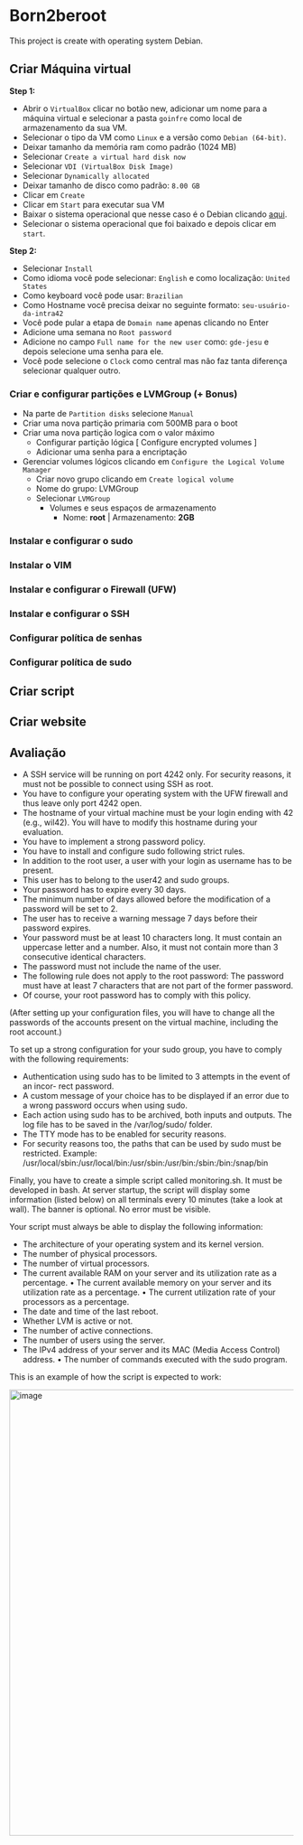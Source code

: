 # Born2beroot

This project is create with operating system Debian. 

## Criar Máquina virtual

**Step 1:**
- Abrir o `VirtualBox` clicar no botão new, adicionar um nome para a máquina virtual e selecionar a pasta `goinfre` como local de armazenamento da sua VM.
- Selecionar o tipo da VM como `Linux` e a versão como `Debian (64-bit)`.
- Deixar tamanho da memória ram como padrão (1024 MB)
- Selecionar `Create a virtual hard disk now`
- Selecionar `VDI (VirtualBox Disk Image)`
- Selecionar `Dynamically allocated`
- Deixar tamanho de disco como padrão: `8.00 GB`
- Clicar em `Create`
- Clicar em `Start` para executar sua VM
- Baixar o sistema operacional que nesse caso é o Debian clicando [aqui](https://www.debian.org/download).
- Selecionar o sistema operacional que foi baixado e depois clicar em `start`.

**Step 2:**
- Selecionar `Install`
- Como idioma você pode selecionar: `English` e como localização: `United States`
- Como keyboard você pode usar: `Brazilian`
- Como Hostname você precisa deixar no seguinte formato: `seu-usuário-da-intra42`
- Você pode pular a etapa de `Domain name` apenas clicando no Enter
- Adicione uma semana no `Root password`
- Adicione no campo `Full name for the new user` como: `gde-jesu` e depois selecione uma senha para ele.
- Você pode selecione o `Clock` como central mas não faz tanta diferença selecionar qualquer outro.

### Criar e configurar partições e LVMGroup (+ Bonus)
- Na parte de `Partition disks` selecione `Manual`
- Criar uma nova partição primaria com 500MB para o boot
- Criar uma nova partição logica com o valor máximo
  - Configurar partição lógica [ Configure encrypted volumes ]
  - Adicionar uma senha para a encriptação
- Gerenciar volumes lógicos clicando em `Configure the Logical Volume Manager`
  - Criar novo grupo clicando em `Create logical volume`      
  - Nome do grupo: LVMGroup
  - Selecionar `LVMGroup`
    - Volumes e seus espaços de armazenamento
      - Nome: **root** | Armazenamento: **2GB**

### Instalar e configurar o sudo

### Instalar o VIM

### Instalar e configurar o Firewall (UFW)

### Instalar e configurar o SSH

### Configurar política de senhas

### Configurar política de sudo

## Criar script

## Criar website

## Avaliação

- A SSH service will be running on port 4242 only. For security reasons, it must not be possible to connect using SSH as root.
- You have to configure your operating system with the UFW firewall and thus leave only port 4242 open.
- The hostname of your virtual machine must be your login ending with 42 (e.g., wil42). You will have to modify this hostname during your evaluation.
- You have to implement a strong password policy.
- You have to install and configure sudo following strict rules.
- In addition to the root user, a user with your login as username has to be present.
- This user has to belong to the user42 and sudo groups.
- Your password has to expire every 30 days.
- The minimum number of days allowed before the modification of a password will be set to 2.
- The user has to receive a warning message 7 days before their password expires.
- Your password must be at least 10 characters long. It must contain an uppercase letter and a number. Also, it must not contain more than 3 consecutive identical characters.
- The password must not include the name of the user.
- The following rule does not apply to the root password: The password must have at least 7 characters that are not part of the former password.
- Of course, your root password has to comply with this policy.

(After setting up your configuration files, you will have to change all the passwords of the accounts present on the virtual machine, including the root account.)

To set up a strong configuration for your sudo group, you have to comply with the following requirements:
- Authentication using sudo has to be limited to 3 attempts in the event of an incor- rect password.
- A custom message of your choice has to be displayed if an error due to a wrong password occurs when using sudo.
- Each action using sudo has to be archived, both inputs and outputs. The log file has to be saved in the /var/log/sudo/ folder.
- The TTY mode has to be enabled for security reasons.
- For security reasons too, the paths that can be used by sudo must be restricted. Example: /usr/local/sbin:/usr/local/bin:/usr/sbin:/usr/bin:/sbin:/bin:/snap/bin

Finally, you have to create a simple script called monitoring.sh. It must be developed in bash.
At server startup, the script will display some information (listed below) on all terminals every 10 minutes (take a look at wall). The banner is optional. No error must be visible.

Your script must always be able to display the following information:

- The architecture of your operating system and its kernel version.
- The number of physical processors.
- The number of virtual processors.
- The current available RAM on your server and its utilization rate as a percentage. • The current available memory on your server and its utilization rate as a percentage. • The current utilization rate of your processors as a percentage.
- The date and time of the last reboot.
- Whether LVM is active or not.
- The number of active connections.
- The number of users using the server.
- The IPv4 address of your server and its MAC (Media Access Control) address. • The number of commands executed with the sudo program.

This is an example of how the script is expected to work:

<img width="790" alt="image" src="https://user-images.githubusercontent.com/59370348/178736695-f0bd6f00-1e38-42db-bff6-778a6f94e8c8.png">
